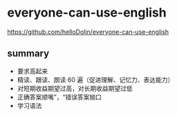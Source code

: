 # everyone-can-use-english
https://github.com/helloDolin/everyone-can-use-english

## summary
* 要求高起来
* 精读、跟读、朗读 60 遍（促进理解、记忆力、表达能力）
* 对短期收益期望过高，对长期收益期望过低
* 正确答案顺嘴”，“错误答案拗口
* 学习语法

